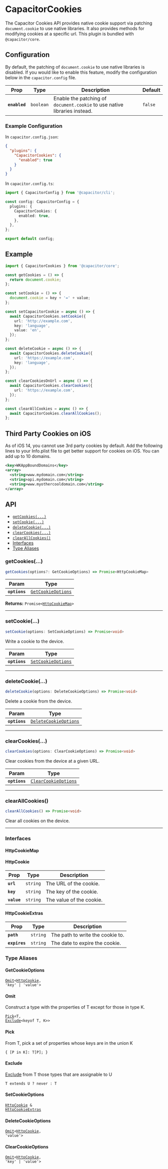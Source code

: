 # CapacitorCookies

The Capacitor Cookies API provides native cookie support via patching `document.cookie` to use native libraries. It also provides methods for modifying cookies at a specific url. This plugin is bundled with `@capacitor/core`.

## Configuration

By default, the patching of `document.cookie` to use native libraries is disabled.
If you would like to enable this feature, modify the configuration below in the `capacitor.config` file.

| Prop          | Type                 | Description                                                               | Default            |
| ------------- | -------------------- | ------------------------------------------------------------------------- | ------------------ |
| **`enabled`** | <code>boolean</code> | Enable the patching of `document.cookie` to use native libraries instead. | <code>false</code> |

### Example Configuration

In `capacitor.config.json`:

```json
{
  "plugins": {
    "CapacitorCookies": {
      "enabled": true
    }
  }
}
```

In `capacitor.config.ts`:

```ts
import { CapacitorConfig } from '@capacitor/cli';

const config: CapacitorConfig = {
  plugins: {
    CapacitorCookies: {
      enabled: true,
    },
  },
};

export default config;
```

## Example

```typescript
import { CapacitorCookies } from '@capacitor/core';

const getCookies = () => {
  return document.cookie;
};

const setCookie = () => {
  document.cookie = key + '=' + value;
};

const setCapacitorCookie = async () => {
  await CapacitorCookies.setCookie({
    url: 'http://example.com',
    key: 'language',
    value: 'en',
  });
};

const deleteCookie = async () => {
  await CapacitorCookies.deleteCookie({
    url: 'https://example.com',
    key: 'language',
  });
};

const clearCookiesOnUrl = async () => {
  await CapacitorCookies.clearCookies({
    url: 'https://example.com',
  });
};

const clearAllCookies = async () => {
  await CapacitorCookies.clearAllCookies();
};
```

## Third Party Cookies on iOS

As of iOS 14, you cannot use 3rd party cookies by default. Add the following lines to your Info.plist file to get better support for cookies on iOS. You can add up to 10 domains.

```xml
<key>WKAppBoundDomains</key>
<array>
  <string>www.mydomain.com</string>
  <string>api.mydomain.com</string>
  <string>www.myothercooldomain.com</string>
</array>
```

## API

<docgen-index>

* [`getCookies(...)`](#getcookies)
* [`setCookie(...)`](#setcookie)
* [`deleteCookie(...)`](#deletecookie)
* [`clearCookies(...)`](#clearcookies)
* [`clearAllCookies()`](#clearallcookies)
* [Interfaces](#interfaces)
* [Type Aliases](#type-aliases)

</docgen-index>

<docgen-api>
<!--Update the source file JSDoc comments and rerun docgen to update the docs below-->

### getCookies(...)

```typescript
getCookies(options?: GetCookieOptions) => Promise<HttpCookieMap>
```

| Param         | Type                                                          |
| ------------- | ------------------------------------------------------------- |
| **`options`** | <code><a href="#getcookieoptions">GetCookieOptions</a></code> |

**Returns:** <code>Promise&lt;<a href="#httpcookiemap">HttpCookieMap</a>&gt;</code>

--------------------


### setCookie(...)

```typescript
setCookie(options: SetCookieOptions) => Promise<void>
```

Write a cookie to the device.

| Param         | Type                                                          |
| ------------- | ------------------------------------------------------------- |
| **`options`** | <code><a href="#setcookieoptions">SetCookieOptions</a></code> |

--------------------


### deleteCookie(...)

```typescript
deleteCookie(options: DeleteCookieOptions) => Promise<void>
```

Delete a cookie from the device.

| Param         | Type                                                                |
| ------------- | ------------------------------------------------------------------- |
| **`options`** | <code><a href="#deletecookieoptions">DeleteCookieOptions</a></code> |

--------------------


### clearCookies(...)

```typescript
clearCookies(options: ClearCookieOptions) => Promise<void>
```

Clear cookies from the device at a given URL.

| Param         | Type                                                              |
| ------------- | ----------------------------------------------------------------- |
| **`options`** | <code><a href="#clearcookieoptions">ClearCookieOptions</a></code> |

--------------------


### clearAllCookies()

```typescript
clearAllCookies() => Promise<void>
```

Clear all cookies on the device.

--------------------


### Interfaces


#### HttpCookieMap


#### HttpCookie

| Prop        | Type                | Description              |
| ----------- | ------------------- | ------------------------ |
| **`url`**   | <code>string</code> | The URL of the cookie.   |
| **`key`**   | <code>string</code> | The key of the cookie.   |
| **`value`** | <code>string</code> | The value of the cookie. |


#### HttpCookieExtras

| Prop          | Type                | Description                      |
| ------------- | ------------------- | -------------------------------- |
| **`path`**    | <code>string</code> | The path to write the cookie to. |
| **`expires`** | <code>string</code> | The date to expire the cookie.   |


### Type Aliases


#### GetCookieOptions

<code><a href="#omit">Omit</a>&lt;<a href="#httpcookie">HttpCookie</a>, 'key' | 'value'&gt;</code>


#### Omit

Construct a type with the properties of T except for those in type K.

<code><a href="#pick">Pick</a>&lt;T, <a href="#exclude">Exclude</a>&lt;keyof T, K&gt;&gt;</code>


#### Pick

From T, pick a set of properties whose keys are in the union K

<code>{ [P in K]: T[P]; }</code>


#### Exclude

<a href="#exclude">Exclude</a> from T those types that are assignable to U

<code>T extends U ? never : T</code>


#### SetCookieOptions

<code><a href="#httpcookie">HttpCookie</a> & <a href="#httpcookieextras">HttpCookieExtras</a></code>


#### DeleteCookieOptions

<code><a href="#omit">Omit</a>&lt;<a href="#httpcookie">HttpCookie</a>, 'value'&gt;</code>


#### ClearCookieOptions

<code><a href="#omit">Omit</a>&lt;<a href="#httpcookie">HttpCookie</a>, 'key' | 'value'&gt;</code>

</docgen-api>
